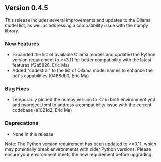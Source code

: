 ## Version 0.4.5

This release includes several improvements and updates to the Ollama model list, as well as addressing a compatibility issue with the numpy library.

### New Features

- Expanded the list of available Ollama models and updated the Python version requirement to >=3.11 for better compatibility with the latest features (f2a5828, Eric Ma)
- Added "codestral" to the list of Ollama model names to enhance the bot's capabilities (0488db0, Eric Ma)

### Bug Fixes

- Temporarily pinned the numpy version to <2 in both environment.yml and pyproject.toml to address a compatibility issue with the current codebase (e1021d2, Eric Ma)

### Deprecations

- None in this release

Note: The Python version requirement has been updated to >=3.11, which may potentially break environments with older Python versions. Please ensure your environment meets the new requirement before upgrading.
